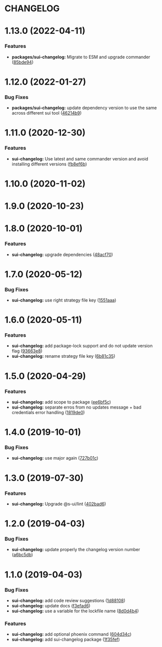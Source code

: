 # CHANGELOG

# 1.13.0 (2022-04-11)


### Features

* **packages/sui-changelog:** Migrate to ESM and upgrade commander ([85bde94](https://github.com/SUI-Components/sui/commit/85bde94132e96bf670beaeec508ca6f40da582d8))



# 1.12.0 (2022-01-27)


### Bug Fixes

* **packages/sui-changelog:** update dependency version to use the same across different sui tool ([46214b9](https://github.com/SUI-Components/sui/commit/46214b986f272a7085fac821010b5be974634057))



# 1.11.0 (2020-12-30)


### Features

* **sui-changelog:** Use latest and same commander version and avoid installing different versions ([fb8ef6b](https://github.com/SUI-Components/sui/commit/fb8ef6b1adf38a8a8a5f58ac27b20b696e98beaa))



# 1.10.0 (2020-11-02)



# 1.9.0 (2020-10-23)



# 1.8.0 (2020-10-01)


### Features

* **sui-changelog:** upgrade dependencies ([48acf70](https://github.com/SUI-Components/sui/commit/48acf70b0a92fc63df3c3eaacbd0279bcbc1363d))



# 1.7.0 (2020-05-12)


### Bug Fixes

* **sui-changelog:** use right strategy file key ([1551aaa](https://github.com/SUI-Components/sui/commit/1551aaa8af451d602cf9b37162025a5b60d9cc5e))



# 1.6.0 (2020-05-11)


### Features

* **sui-changelog:** add package-lock support and do not update version flag ([93663e8](https://github.com/SUI-Components/sui/commit/93663e8bf970813953dbd6ed1616c5486de63faa))
* **sui-changelog:** rename strategy file key ([6b81c35](https://github.com/SUI-Components/sui/commit/6b81c3517259d99a85ba0c5e29f7563994f17892))



# 1.5.0 (2020-04-29)


### Features

* **sui-changelog:** add scope to package ([ee6bf5c](https://github.com/SUI-Components/sui/commit/ee6bf5cfc331e0ded58aaff9fe11999be8e06d26))
* **sui-changelog:** separate erros from no updates message + bad credentials error handling ([1819de0](https://github.com/SUI-Components/sui/commit/1819de098b0a3dd66957389f8c9ebc9c3fdaf7ef))



# 1.4.0 (2019-10-01)


### Bug Fixes

* **sui-changelog:** use major again ([727b01c](https://github.com/SUI-Components/sui/commit/727b01c7d11fb5d933938b216dfdf224b80dd59e))



# 1.3.0 (2019-07-30)


### Features

* **sui-changelog:** Upgrade @s-ui/lint ([402bad6](https://github.com/SUI-Components/sui/commit/402bad69e776778d6f2e144fa1880512949ed9ee))



# 1.2.0 (2019-04-03)


### Bug Fixes

* **sui-changelog:** update properly the changelog version number ([a6bc5db](https://github.com/SUI-Components/sui/commit/a6bc5dba0912b5ad0777a0957a57cc2acc6920e4))



# 1.1.0 (2019-04-03)


### Bug Fixes

* **sui-changelog:** add code review suggestions ([1d88108](https://github.com/SUI-Components/sui/commit/1d8810815328dbf36db100a2a198ca6560d51585))
* **sui-changelog:** update docs ([f3efad6](https://github.com/SUI-Components/sui/commit/f3efad6829583a05c438cfd257ba2913d18fbdfb))
* **sui-changelog:** use a variable for the lockfile name ([8d0d4b4](https://github.com/SUI-Components/sui/commit/8d0d4b4dfbc1d19e05ff2109245f6c4f666685dd))


### Features

* **sui-changelog:** add optional phoenix command ([604d34c](https://github.com/SUI-Components/sui/commit/604d34ca96c0716c61124125aaddf6b3124c217e))
* **sui-changelog:** add sui-changelog package ([1f35fef](https://github.com/SUI-Components/sui/commit/1f35fefe003236ccd4db0b8f76f329486f028ca7))



